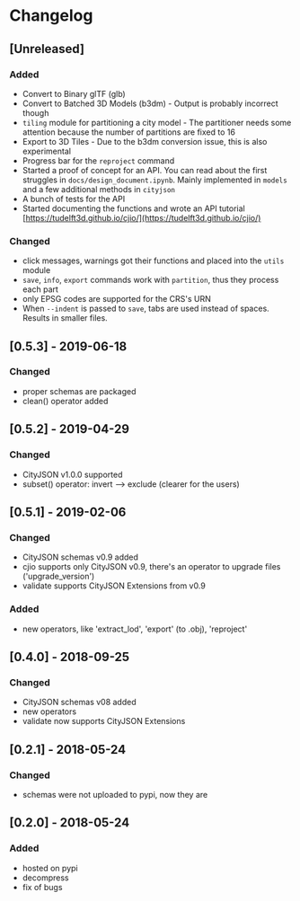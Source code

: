 
# Changelog

## [Unreleased]
### Added
- Convert to Binary glTF (glb)
- Convert to Batched 3D Models (b3dm) - Output is probably incorrect though
- `tiling` module for partitioning a city model - The partitioner needs some attention because the number of partitions are fixed to 16
- Export to 3D Tiles - Due to the b3dm conversion issue, this is also experimental
- Progress bar for the `reproject` command
- Started a proof of concept for an API. You can read about the first struggles in `docs/design_document.ipynb`. Mainly implemented in `models` and a few additional methods in `cityjson`
- A bunch of tests for the API
- Started documenting the functions and wrote an API tutorial [https://tudelft3d.github.io/cjio/](https://tudelft3d.github.io/cjio/)

### Changed
- click messages, warnings got their functions and placed into the `utils` module
- `save`, `info`, `export` commands work with `partition`, thus they process each part
- only EPSG codes are supported for the CRS's URN
- When `--indent` is passed to `save`, tabs are used instead of spaces. Results in smaller files.

## [0.5.3] - 2019-06-18
### Changed
- proper schemas are packaged
- clean() operator added

## [0.5.2] - 2019-04-29
### Changed
- CityJSON v1.0.0 supported
- subset() operator: invert --> exclude (clearer for the users)


## [0.5.1] - 2019-02-06
### Changed
- CityJSON schemas v0.9 added
- cjio supports only CityJSON v0.9, there's an operator to upgrade files ('upgrade_version')
- validate supports CityJSON Extensions from v0.9
### Added
- new operators, like 'extract_lod', 'export' (to .obj), 'reproject'


## [0.4.0] - 2018-09-25
### Changed
- CityJSON schemas v08 added
- new operators
- validate now supports CityJSON Extensions


## [0.2.1] - 2018-05-24
### Changed
- schemas were not uploaded to pypi, now they are


## [0.2.0] - 2018-05-24
### Added
- hosted on pypi
- decompress
- fix of bugs
